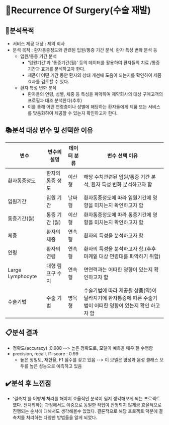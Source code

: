#  📂Recurrence Of Surgery(수술 재발)

## 📝분석목적
- 서비스 제공 대상 : 제약 회사 
- 분석 목적 : 환자통증정도와 관련된 입원/통증 기간 분석, 환자 특성 변화 분석 등
    - 입원/통증 기간 분석
        - '입원기간'과 '통증기간(월)' 등의 데이터를 활용하여 환자들의 치료 /통증기간과 효과를 분석하고자 한다.
        -  제품이 어떤 기간 동안 환자의 상태 개선에 도움이 되는지를 확인하여 제품 효과를 검토할 수 있다.
    - 환자 특성 변화 분석
        - 환자들의 연령, 성별, 체중 등 특성을 파악하여 제약회사의 대상 구매고객의 프로필과 대조 분석한다(추후)
        - 이를 통해 어떤 연령층이나 성별에 해당하는 환자들에게 제품 또는 서비스를 맞춤화하여 제공할 수 있는지 확인하고자 한다.


## 📚분석 대상 변수 및 선택한 이유 

| 변수    | 변수의 설명   | 데이터 분류 | 변수 선택 이유 |
|------|------|-----|------|
| 환자통증정도  | 환자의 통증 정도 | 이산형 | 해당 수치관련된 입원/통증 기간 분석, 환자 특성 변화 분석하고자 함   |
| 입원기간   | 입원 기간   | 날짜형 | 환자통증정도에 따라 입원기간에 영향을 미치는지 확인하고자 함|
| 통증기간(월)   | 통증 기간 (월) | 이산형 | 환자통증정도에 따라 통증기간에 영향을 미치는지 확인하고자 함  |
| 체중   | 환자의 체중   | 연속형 | 환자의 특성을 분석하고자 함|
| 연령     | 환자의 연령   | 연속형  | 환자의 특성을 분석하고자 함.(추후 마케잍 대상 연령대를 파악하기 위함)|
| Large Lymphocyte  | 대형 림프구 수치  | 연속형 |  면연력과는 어떠한 영향이 있는지 확인하고자 함|
| 수술기법  | 수술 기법  |명목형 | 수술기법에 따라 제공될 상품(약)이 달라지기에 환자통증에 따른 수술기법이 어떠한 영향이 있는지 확인 하고자 함   |


## 📋분석 결과 
- 정확도(accuracy) :0.988  --> 높은 정확도로, 모델이 예측을 매우 잘 수행함
- precision, recall, f1-score : 0.99
    - 높은 정밀도, 재현율, F1 점수를 갖고 있음 -->  이 모델은 양성과 음성 클래스 모두를 높은 성능으로 예측하고 있음


## ✔️분석 후  느낀점 
- '결측치'를 어떻게 처리를 해야지 효율적인 분석이 될지 생각해보게 되는 프로젝트였다. 전처리하는 과정에서도 이중으로 동일한 작업이 진행되지 않게금 효율적으로 진행되는 순서에 대해서도 생각해볼수 있었다. 결론적으로 해당 프로젝트 덕분에 결측치를 처리하는 다양한 방법들을 알게 되었다.
